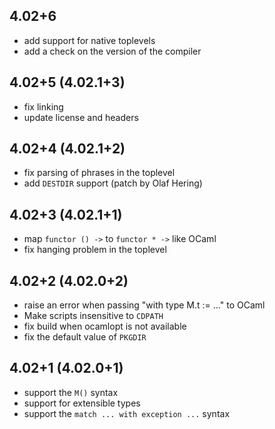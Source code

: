 4.02+6
------

* add support for native toplevels
* add a check on the version of the compiler

4.02+5 (4.02.1+3)
------

* fix linking
* update license and headers

4.02+4 (4.02.1+2)
------

* fix parsing of phrases in the toplevel
* add `DESTDIR` support (patch by Olaf Hering)

4.02+3 (4.02.1+1)
------

* map `functor () ->` to `functor * ->` like OCaml
* fix hanging problem in the toplevel

4.02+2 (4.02.0+2)
------

* raise an error when passing "with type M.t := ..." to OCaml
* Make scripts insensitive to `CDPATH`
* fix build when ocamlopt is not available
* fix the default value of `PKGDIR`

4.02+1 (4.02.0+1)
------

* support the `M()` syntax
* support for extensible types
* support the `match ... with exception ...` syntax
